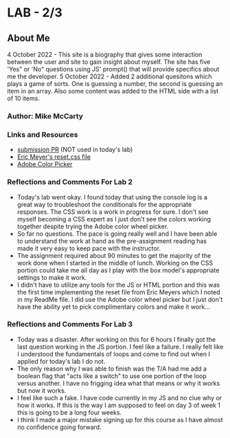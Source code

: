 # LAB - 2/3

## About Me

4 October 2022 - This site is a biography that gives some interaction between the user and site to gain insight about myself. The site has five 'Yes" or 'No" questions using JS' prompt() that will provide specifics about me the developer.
5 October 2022 - Added 2 additional quesitons which plays a game of sorts. One is guessing a number, the second is guessing an item in an array. Also some content was added to the HTML side with a list of 10 items.

### Author: Mike McCarty

### Links and Resources

* [submission PR](http://xyz.com) (NOT used in today's lab)
* [Eric Meyer's reset.css file](https://meyerweb.com/eric/tools/css/reset/)
* [Adobe Color Picker](https://color.adobe.com/create/color-wheel)

### Reflections and Comments For Lab 2

* Today's lab went okay. I found today that using the console log is a great way to troubleshoot the conditionals for the appropriate responses. The CSS work is a work in progress for sure.  I don't see myself becoming a CSS expert as I just don't see the colors working together despite trying the Adobe color wheel picker.
* So far no questions. The pace is going really well and I have been able to understand the work at hand as the pre-assignment reading has made it very easy to keep pace with the instructor.
* The assignment required about 90 minutes to get the majority of the work done when I started in the middle of lunch. Working on the CSS portion could take me all day as I play with the box model's appropriate settings to make it work.
* I didn't have to utilize any tools for the JS or HTML portion and this was the first time implementing the reset file from Eric Meyers which I noted in my ReadMe file. I did use the Adobe color wheel picker but I just don't have the ability yet to pick complimentary colors and make it work...

### Reflections and Comments For Lab 3

* Today was a disaster. After working on this for 6 hours I finally got the last question working in the JS portion. I feel like a failure. I really felt like I understood the fundamentals of loops and come to find out when I applied for today's lab I do not.
* The only reason why I was able to finish was the T/A had me add a boolean flag that "acts like a switch" to use one portion of the loop versus another. I have no frigging idea what that means or why it works but now it works.
* I feel like such a fake. I have code currently in my JS and no clue why or how it works.  If this is the way I am supposed to feel on day 3 of week 1 this is going to be a long four weeks.
* I think I made a major mistake signing up for this course as I have almost no confidence going forward.
